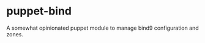 puppet-bind
===========

A somewhat opinionated puppet module to manage bind9 configuration and zones.
